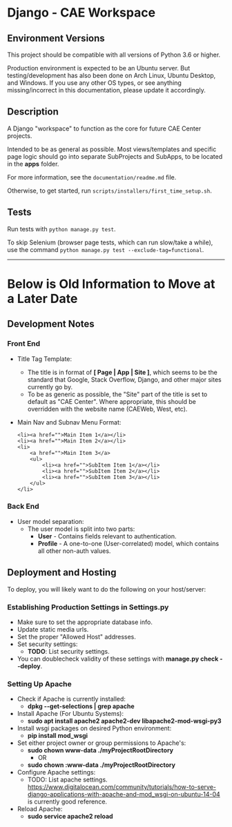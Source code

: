 # Django - CAE Workspace

## Environment Versions
This project should be compatible with all versions of Python 3.6 or higher.

Production environment is expected to be an Ubuntu server. But testing/development has also been done on Arch Linux,
Ubuntu Desktop, and Windows. If you use any other OS types, or see anything missing/incorrect in this documentation,
please update it accordingly.

## Description

A Django "workspace" to function as the core for future CAE Center projects.

Intended to be as general as possible. Most views/templates and specific page logic should go into separate SubProjects
and SubApps, to be located in the **apps** folder.

For more information, see the `documentation/readme.md` file.

Otherwise, to get started, run `scripts/installers/first_time_setup.sh`.


## Tests
Run tests with `python manage.py test`.

To skip Selenium (browser page tests, which can run slow/take a while), use the command
`python manage.py test --exclude-tag=functional`.

---------

# Below is Old Information to Move at a Later Date
## Development Notes

### Front End

* Title Tag Template:
    * The title is in format of **[ Page | App | Site ]**, which seems to be the standard that Google, Stack Overflow,
    Django, and other major sites currently go by.
    * To be as generic as possible, the "Site" part of the title is set to default as "CAE Center". Where appropriate,
    this should be overridden with the website name (CAEWeb, West, etc).

* Main Nav and Subnav Menu Format:
    ```
    <li><a href="">Main Item 1</a></li>
    <li><a href="">Main Item 2</a></li>
    <li>
        <a href="">Main Item 3</a>
        <ul>
            <li><a href="">SubItem Item 1</a></li>
            <li><a href="">SubItem Item 2</a></li>
            <li><a href="">SubItem Item 3</a></li>
        </ul>
    </li>
    ```

### Back End

* User model separation:
    * The user model is split into two parts:
        * **User** - Contains fields relevant to authentication.
        * **Profile** - A one-to-one (User-correlated) model, which contains all other non-auth values.


## Deployment and Hosting

To deploy, you will likely want to do the following on your host/server:

### Establishing Production Settings in Settings.py

* Make sure to set the appropriate database info.
* Update static media urls.
* Set the proper "Allowed Host" addresses.
* Set security settings:
    * **TODO**: List security settings.
* You can doublecheck validity of these settings with **manage.py check --deploy**.

### Setting Up Apache

* Check if Apache is currently installed:
    * **dpkg --get-selections | grep apache**
* Install Apache (For Ubuntu Systems):
    * **sudo apt install apache2 apache2-dev libapache2-mod-wsgi-py3**
* Install wsgi packages on desired Python environment:
    * **pip install mod_wsgi**
* Set either project owner or group permissions to Apache's:
    * **sudo chown www-data ./myProjectRootDirectory**
        * OR
    * **sudo chown :www-data ./myProjectRootDirectory**
* Configure Apache settings:
    * TODO: List apache settings. https://www.digitalocean.com/community/tutorials/how-to-serve-django-applications-with-apache-and-mod_wsgi-on-ubuntu-14-04 is currently good reference.
* Reload Apache:
    * **sudo service apache2 reload**
